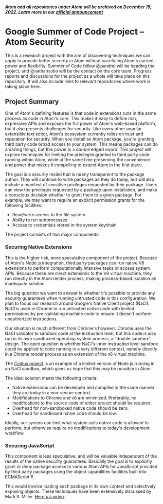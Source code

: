 ##### Atom and all repositories under Atom will be archived on December 15, 2022. Learn more in our [official announcement](https://github.blog/2022-06-08-sunsetting-atom/)
 # Google Summer of Code Project – Atom Security

This is a research project with the aim of discovering techniques we can apply to provide better security in Atom without sacrificing Atom's current power and flexibility. Summer of Code fellow @pandrei will be heading the project, and @nathansobo will be the contact on the core team. Progress reports and discussions for the project as a whole will take place on this repository. It will also include links to relevant repositories where work is taking place here.

## Project Summary

One of Atom's defining features is that code in extensions runs in the same process as code in Atom's core. This makes it easy to define rich, expressive APIs and exposes the full power of Atom's web-based platform, but it also presents challenges for security. Like every other popular extensible text editor, Atom's ecosystem currently relies on trust and reputation for security. When you install an Atom package, you're granting third party code broad access to your system. This means packages can do amazing things, but this power is a double edged sword. This project will explore techniques for limiting the privileges granted to third party code running within Atom, while at the same time preserving the convenience and power that makes it compelling to extend Atom in the first place.

The goal is a security model that is nearly transparent to the package author. They will continue to write packages as they do today, but will also include a manifest of sensitive privileges requested by their package. Users can view the privileges requested by a package upon installation, and make a conscious decision whether to grant them to a given package. For example, we may want to require an explicit permission grants for the following facilities:

* Read/write access to the file system
* Ability to run subprocesses
* Access to credentials stored in the system keychain

The project consists of two major components:

### Securing Native Extensions

This is the higher risk, more speculative component of the project. Because of Atom's Node.js integration, third party packages can run native V8 extensions to perform computationally intensive tasks or access system APIs. Because these are direct extensions to the V8 virtual machine, they run directly in the Atom render process, making process-based isolation an inadequate solution.

The big question we want to answer is whether it's possible to provide any security guarantees when running untrusted code in this configuration. We plan to focus our research around Google's Native Client project (NaCl). NaCl is used in Chrome to run untrusted native code with limited permissions by pre-validating machine code to ensure it doesn't perform unauthorized instructions.

Our situation is much different from Chrome's however. Chrome uses the NaCl validator to sandbox code at the instruction level, but this code is *also* run in its own sandboxed operating system process, a "double sandbox" design. The open question is whether NaCl's inner instruction level sandbox could be applied to code running in a very different context, namely directly in a Chrome render process as an extension of the v8 virtual machine.

The [Codius project](https://github.com/codius/codius-nacl-node) is an example of a limited version of Node.js running in an NaCl sandbox, which gives us hope that this may be possible in Atom.

The ideal solution meets the following criteria:

* Native extensions can be developed and compiled in the same manner they are today in a non-secure context.
* Modifications to Chrome and v8 are minimized. Preferably, no modifications to the source code of either project should be required.
* Overhead for non-sandboxed native code should be zero.
* Overhead for sandboxed native code should be low.

Ideally, our system can limit what system calls native code is allowed to perform, but otherwise require no modifications to today's development workflow.

### Securing JavaScript

This component is less speculative, and will be valuable independent of the results of the native security guarantees. Basically the goal is to explicitly grant or deny package access to various Atom APIs for JavaScript provided by third party packages using the object capabilities facilities built into ECMAScript 6.

This would involve loading each package in its own context and selectively exposing objects. These techniques have been extensively discussed by Mark S. Miller. [Here's a video](https://github.com/codius/codius-nacl-node).
